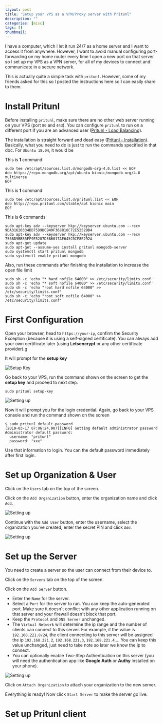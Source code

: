 ```yaml
---
layout: post
title: "Setup your VPS as a VPN/Proxy server with Pritunl"
description: ""
categories: [misc]
tags: []
thumbnail:
---
```


I have a computer, which I let it run 24/7 as a home server and I want to access it from anywhere. However,
I want to avoid manual configuring port-forwarding on my home router every time I open a new port on
that server so I set up my VPS as a VPN server, for all of my devices to connect and communicate in
a secure network.

This is actually quite a simple task with `pritunl`. However, some of my friends asked for this so
I posted the instructions here so I can easily share to them.

# Install Pritunl

Before installing `pritunl`, make sure there are no other web server running on your VPS (port `80`
and `443`). You can configure `pritunl` to run on a different port if you are an advanced user
([Pritunl - Load Balancing](https://docs.pritunl.com/docs/load-balancing)).

The installation is straight forward and dead easy ([Pritunl -
Installation](https://docs.pritunl.com/docs/installation)).
Basically, what you need to do is just to run the commands specified in that doc. For
`Ubuntu 18.04`, it would be

This is **1** command
```shell
sudo tee /etc/apt/sources.list.d/mongodb-org-4.0.list << EOF
deb https://repo.mongodb.org/apt/ubuntu bionic/mongodb-org/4.0 multiverse
EOF
```

This is **1** command
```shell
sudo tee /etc/apt/sources.list.d/pritunl.list << EOF
deb http://repo.pritunl.com/stable/apt bionic main
EOF
```

This is **6** commands
```shell
sudo apt-key adv --keyserver hkp://keyserver.ubuntu.com --recv 9DA31620334BD75D9DCB49F368818C72E52529D4
sudo apt-key adv --keyserver hkp://keyserver.ubuntu.com --recv 7568D9BB55FF9E5287D586017AE645C0CF8E292A
sudo apt-get update
sudo apt-get --assume-yes install pritunl mongodb-server
sudo systemctl start pritunl mongodb
sudo systemctl enable pritunl mongodb
```

Also, run these commands after finishing the installation to increase the open file limit

```shell
sudo sh -c 'echo "* hard nofile 64000" >> /etc/security/limits.conf'
sudo sh -c 'echo "* soft nofile 64000" >> /etc/security/limits.conf'
sudo sh -c 'echo "root hard nofile 64000" >> /etc/security/limits.conf'
sudo sh -c 'echo "root soft nofile 64000" >> /etc/security/limits.conf'
```

# First Configuration

Open your browser, head to `https://your-ip`, confirm the Security Exception (because it is using a
self-signed certificate). You can always add your own certificate later (using **Letsencrypt** or any
other certificate provider).g

It will prompt for the **setup key**

![Setup Key](/files/2019-03-17-setup-your-vps-as-a-vpnproxy-server-with-pritunl/p1.png)

Go back to your VPS, run the command shown on the screen to get the **setup key** and proceed to
next step.

```shell
sudo pritunl setup-key
```

![Setting up](/files/2019-03-17-setup-your-vps-as-a-vpnproxy-server-with-pritunl/p2.png)

Now it will prompt you for the login credential. Again, go back to your VPS console and run the
command shown on the screen

```shell
$ sudo pritunl default-password
[2019-03-17 07:06:24,907][INFO] Getting default administrator password
Administrator default password:
  username: "pritunl"
  password: "xxx"
```

Use that information to login. You can the default password immediately after first login.

# Set up Organization & User

Click on the `Users` tab on the top of the screen.

Click on the `Add Organization` button, enter the organization name and click `Add`.

![Setting up](/files/2019-03-17-setup-your-vps-as-a-vpnproxy-server-with-pritunl/p4.png)

Continue with the `Add User` button, enter the username, select the organization you've created,
enter the secret PIN and click `Add`.

![Setting up](/files/2019-03-17-setup-your-vps-as-a-vpnproxy-server-with-pritunl/p5.png)

# Set up the Server

You need to create a server so the user can connect from their device to.

Click on the `Servers` tab on the top of the screen.

Click on the `Add Server` button.

* Enter the `Name` for the server.
* Select a `Port` for the server to run. You can keep the auto-generated port. Make sure it doesn't
  conflict with any other application running on that server and your firewall doesn't block that
  port.
* Keep the `Protocol` and `DNS Server` unchanged.
* The `Virtual Network` will determine the ip range and the number of clients can connect to this
  server. For example, if the value is `192.168.221.0/24`, the client connecting to this server will
  be assigned the ip `192.168.221.2`, `192.168.221.3`, `192.168.221.4`,... You can keep this value
  unchanged, just need to take note so later we know the ip to connect.
* You can optionally enable Two-Step Authentication on this server (you will need the authentication
  app like **Google Auth** or **Authy** installed on your phone).

![Setting up](/files/2019-03-17-setup-your-vps-as-a-vpnproxy-server-with-pritunl/p6.png)

Click on `Attach Organization` to attach your organization to the new server.

Everything is ready! Now click `Start Server` to make the server go live.

# Set up Pritunl client


